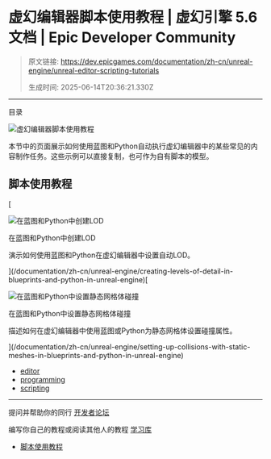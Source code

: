 # 虚幻编辑器脚本使用教程 | 虚幻引擎 5.6 文档 | Epic Developer Community

> 原文链接: https://dev.epicgames.com/documentation/zh-cn/unreal-engine/unreal-editor-scripting-tutorials
> 
> 生成时间: 2025-06-14T20:36:21.330Z

---

目录

![虚幻编辑器脚本使用教程](https://dev.epicgames.com/community/api/documentation/image/518cf487-7beb-4ac2-a7e3-473e1632b3f2?resizing_type=fill&width=1920&height=335)

本节中的页面展示如何使用蓝图和Python自动执行虚幻编辑器中的某些常见的内容制作任务。这些示例可以直接复制，也可作为自有脚本的模型。

## 脚本使用教程

[

![在蓝图和Python中创建LOD](https://d1iv7db44yhgxn.cloudfront.net/documentation/images/429b5e77-f097-473c-bc28-95b734a8271d/topic-image.png)

在蓝图和Python中创建LOD

演示如何使用蓝图和Python在虚幻编辑器中设置自动LOD。





](/documentation/zh-cn/unreal-engine/creating-levels-of-detail-in-blueprints-and-python-in-unreal-engine)[

![在蓝图和Python中设置静态网格体碰撞](https://d1iv7db44yhgxn.cloudfront.net/documentation/images/f4fb310b-2e9d-45d4-9d5f-456044f3c944/topic-image.png)

在蓝图和Python中设置静态网格体碰撞

描述如何在虚幻编辑器中使用蓝图或Python为静态网格体设置碰撞属性。





](/documentation/zh-cn/unreal-engine/setting-up-collisions-with-static-meshes-in-blueprints-and-python-in-unreal-engine)

-   [editor](https://dev.epicgames.com/community/search?query=editor)
-   [programming](https://dev.epicgames.com/community/search?query=programming)
-   [scripting](https://dev.epicgames.com/community/search?query=scripting)

* * *

提问并帮助你的同行 [开发者论坛](https://forums.unrealengine.com/categories?tag=unreal-engine)

编写你自己的教程或阅读其他人的教程 [学习库](https://dev.epicgames.com/community/unreal-engine/learning)

-   [脚本使用教程](/documentation/zh-cn/unreal-engine/unreal-editor-scripting-tutorials#%E8%84%9A%E6%9C%AC%E4%BD%BF%E7%94%A8%E6%95%99%E7%A8%8B)
